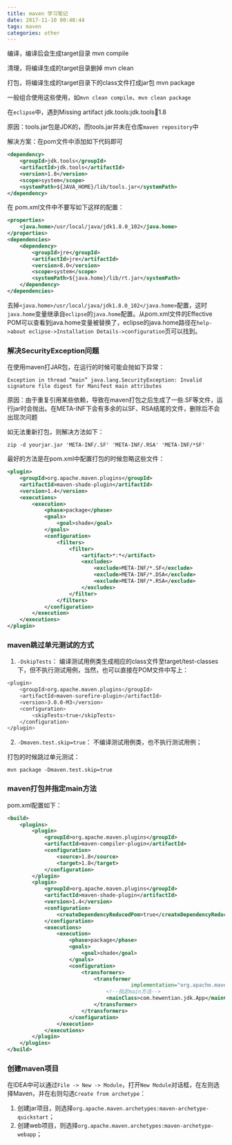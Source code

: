```yaml
---
title: maven 学习笔记
date: 2017-11-10 00:48:44
tags: maven
categories: other
---
```


编译，编译后会生成target目录
        mvn compile

清理，将编译生成的target目录删掉
        mvn clean

打包，将编译生成的target目录下的class文件打成jar包
        mvn package

一般组合使用这些使用，如`mvn clean compile`、`mvn clean package`

在`eclipse`中，遇到Missing artifact jdk.tools:jdk.tools:jar:1.8

原因：tools.jar包是JDK的，而tools.jar并未在仓库`maven repository`中

解决方案：在pom文件中添加如下代码即可
``` xml
<dependency>
    <groupId>jdk.tools</groupId>
    <artifactId>jdk.tools</artifactId>
    <version>1.8</version>
    <scope>system</scope>
    <systemPath>${JAVA_HOME}/lib/tools.jar</systemPath>
</dependency>
```

在 pom.xml文件中不要写如下这样的配置：
``` xml
<properties>
    <java.home>/usr/local/java/jdk1.8.0_102</java.home>
</properties>
<dependencies>
    <dependency>
        <groupId>jre</groupId>
        <artifactId>jre</artifactId>
        <version>8.0</version>
        <scope>system</scope>
        <systemPath>${java.home}/lib/rt.jar</systemPath>
    </dependency>
</dependencies>
```
去掉`<java.home>/usr/local/java/jdk1.8.0_102</java.home>`配置，这时`java.home`变量继承自`eclipse`的`java.home`配置。从pom.xml文件的Effective POM可以查看到java.home变量被替换了，eclipse的java.home路径在`help->about eclipse->Installation Details->configuration`页可以找到。


### 解决SecurityException问题
在使用maven打JAR包，在运行的时候可能会抛如下异常：

    Exception in thread “main” java.lang.SecurityException: Invalid signature file digest for Manifest main attributes

原因：由于重复引用某些依赖，导致在maven打包之后生成了一些.SF等文件，运行jar时会抛出。在META-INF下会有多余的以SF、RSA结尾的文件，删除后不会出现次问题

如无法重新打包，则解决方法如下：

    zip -d yourjar.jar 'META-INF/.SF' 'META-INF/.RSA' 'META-INF/*SF'

最好的方法是在pom.xml中配置打包的时候忽略这些文件：
``` xml
<plugin>
    <groupId>org.apache.maven.plugins</groupId>
    <artifactId>maven-shade-plugin</artifactId>
    <version>1.4</version>
    <executions>
        <execution>
            <phase>package</phase>
            <goals>
                <goal>shade</goal>
            </goals>
            <configuration>
                <filters>
                    <filter>
                        <artifact>*:*</artifact>
                        <excludes>
                            <exclude>META-INF/*.SF</exclude>
                            <exclude>META-INF/*.DSA</exclude>
                            <exclude>META-INF/*.RSA</exclude>
                        </excludes>
                    </filter>
                </filters>
            </configuration>
        </execution>
    </executions>
</plugin>
```


### maven跳过单元测试的方式
1. `-DskipTests`： 编译测试用例类生成相应的class文件至target/test-classes下，但不执行测试用例，当然，也可以直接在POM文件中写上：
``` bash
<plugin>
    <groupId>org.apache.maven.plugins</groupId>
    <artifactId>maven-surefire-plugin</artifactId>
    <version>3.0.0-M3</version>
    <configuration>
        <skipTests>true</skipTests>
    </configuration>
</plugin>
```

2. `-Dmaven.test.skip=true`： 不编译测试用例类，也不执行测试用例；


打包的时候跳过单元测试：

    mvn package -Dmaven.test.skip=true


### maven打包并指定main方法
pom.xml配置如下：
``` xml
<build>
    <plugins>
        <plugin>
            <groupId>org.apache.maven.plugins</groupId>
            <artifactId>maven-compiler-plugin</artifactId>
            <configuration>
                <source>1.8</source>
                <target>1.8</target>
            </configuration>
        </plugin>
        <plugin>
            <groupId>org.apache.maven.plugins</groupId>
            <artifactId>maven-shade-plugin</artifactId>
            <version>1.4</version>
            <configuration>
                <createDependencyReducedPom>true</createDependencyReducedPom>
            </configuration>
            <executions>
                <execution>
                    <phase>package</phase>
                    <goals>
                        <goal>shade</goal>
                    </goals>
                    <configuration>
                        <transformers>
                            <transformer
                                        implementation="org.apache.maven.plugins.shade.resource.ManifestResourceTransformer">
                                <!--指定main方法-->
                                <mainClass>com.hewentian.jdk.App</mainClass>
                            </transformer>
                        </transformers>
                    </configuration>
                </execution>
            </executions>
        </plugin>
    </plugins>
</build>
```


### 创建maven项目
在IDEA中可以通过`File -> New -> Module`，打开`New Module`对话框，在左则选择Maven，并在右则勾选`Create from archetype`：
1. 创建jar项目，则选择`org.apache.maven.archetypes:maven-archetype-quickstart`；
2. 创建web项目，则选择`org.apache.maven.archetypes:maven-archetype-webapp`；



